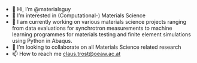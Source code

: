 - 👋 Hi, I’m @materialsguy
- 👀 I’m interested in (Computational-) Materials Science
- 🌱  I am currently working on various materials science projects ranging from data evaluations for synchrotron measurements to machine learning programmes for materials testing and finite element simulations using Python in Abaqus.
- 💞️ I’m looking to collaborate on all Materials Science related research
- 📫 How to reach me claus.trost@oeaw.ac.at

